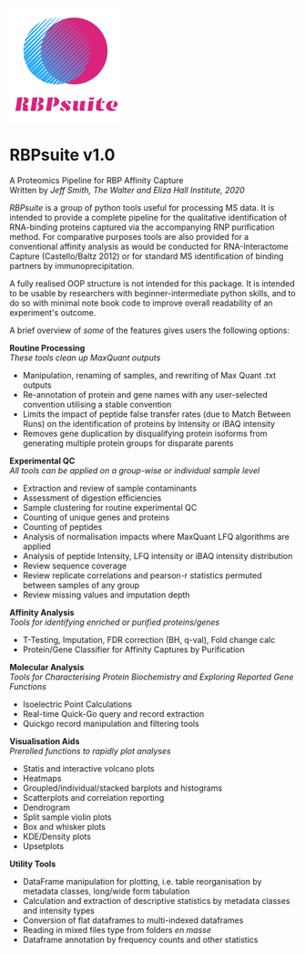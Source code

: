 ![alt text](https://github.com/jeffsmith8/RBPsuite/blob/master/RBPsuite%20logo.png?raw=true)
# RBPsuite v1.0  
A Proteomics Pipeline for RBP Affinity Capture  
Written by _Jeff Smith, The Walter and Eliza Hall Institute, 2020_  
  
_RBPsuite_ is a group of python tools useful for processing MS data. It is intended to provide a complete pipeline for the qualitative identification of RNA-binding proteins captured via the accompanying RNP purification method. For comparative purposes tools are also provided for a conventional affinity analysis as would be conducted for RNA-Interactome Capture (Castello/Baltz 2012) or for standard MS identification of binding partners by immunoprecipitation.  
  
A fully realised OOP structure is not intended for this package. It is intended to be usable by researchers with beginner-intermediate python skills, and to do so with minimal note book code to improve overall readability of an experiment's outcome.  
  
A brief overview of _some_ of the features gives users the following options:  
  
__Routine Processing__  
_These tools clean up MaxQuant outputs_  
* Manipulation, renaming of samples, and rewriting of Max Quant .txt outputs  
* Re-annotation of protein and gene names with any user-selected convention utilising a stable convention  
* Limits the impact of peptide false transfer rates (due to Match Between Runs) on the identification of proteins by Intensity or iBAQ intensity  
* Removes gene duplication by disqualifying protein isoforms from generating multiple protein groups for disparate parents  
  
__Experimental QC__  
_All tools can be applied on a group-wise or individual sample level_  
* Extraction and review of sample contaminants  
* Assessment of digestion efficiencies  
* Sample clustering for routine experimental QC  
* Counting of unique genes and proteins  
* Counting of peptides  
* Analysis of normalisation impacts where MaxQuant LFQ algorithms are applied  
* Analysis of peptide Intensity, LFQ intensity or iBAQ intensity distribution  
* Review sequence coverage  
* Review replicate correlations and pearson-r statistics permuted between samples of any group  
* Review missing values and imputation depth  
  
__Affinity Analysis__  
_Tools for identifying enriched or purified proteins/genes_  
* T-Testing, Imputation, FDR correction (BH, q-val), Fold change calc  
* Protein/Gene Classifier for Affinity Captures by Purification  
  
__Molecular Analysis__  
_Tools for Characterising Protein Biochemistry and Exploring Reported Gene Functions_  
* Isoelectric Point Calculations  
* Real-time Quick-Go query and record extraction  
* Quickgo record manipulation and filtering tools  
  
__Visualisation Aids__  
_Prerolled functions to rapidly plot analyses_  
* Statis and interactive volcano plots  
* Heatmaps  
* Groupled/individual/stacked barplots and histograms  
* Scatterplots and correlation reporting  
* Dendrogram  
* Split sample violin plots  
* Box and whisker plots  
* KDE/Density plots  
* Upsetplots  
  
__Utility Tools__  
* DataFrame manipulation for plotting, i.e. table reorganisation by metadata classes, long/wide form tabulation  
* Calculation and extraction of descriptive statistics by metadata classes and intensity types  
* Conversion of flat dataframes to multi-indexed dataframes  
* Reading in mixed files type from folders _en masse_  
* Dataframe annotation by frequency counts and other statistics   

